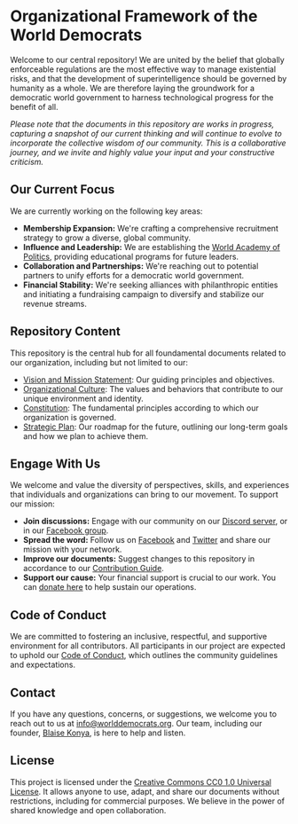 # Organizational Framework of the World Democrats

Welcome to our central repository! We are united by the belief that globally enforceable regulations are the most effective way to manage existential risks, and that the development of superintelligence should be governed by humanity as a whole. We are therefore laying the groundwork for a democratic world government to harness technological progress for the benefit of all.

*Please note that the documents in this repository are works in progress, capturing a snapshot of our current thinking and will continue to evolve to incorporate the collective wisdom of our community. This is a collaborative journey, and we invite and highly value your input and your constructive criticism.*

## Our Current Focus

We are currently working on the following key areas:

- **Membership Expansion:** We're crafting a comprehensive recruitment strategy to grow a diverse, global community.
- **Influence and Leadership:** We are establishing the [World Academy of Politics](https://github.com/worlddemocrats/academy), providing educational programs for future leaders.
- **Collaboration and Partnerships:** We're reaching out to potential partners to unify efforts for a democratic world government.
- **Financial Stability:** We're seeking alliances with philanthropic entities and initiating a fundraising campaign to diversify and stabilize our revenue streams.

## Repository Content
This repository is the central hub for all foundamental documents related to our organization, including but not limited to our:

- [Vision and Mission Statement](https://github.com/worlddemocrats/federation/blob/main/VISION_AND_MISSION.md): Our guiding principles and objectives.
- [Organizational Culture](https://github.com/worlddemocrats/federation/blob/main/ORGANIZATIONAL_CULTURE.md): The values and behaviors that contribute to our unique environment and identity.
- [Constitution](https://github.com/worlddemocrats/federation/blob/main/CONSTITUTION.md): The fundamental principles according to which our organization is governed.
- [Strategic Plan](https://github.com/worlddemocrats/federation/blob/main/STRATEGIC_PLAN.md): Our roadmap for the future, outlining our long-term goals and how we plan to achieve them.

## Engage With Us

We welcome and value the diversity of perspectives, skills, and experiences that individuals and organizations can bring to our movement. To support our mission:

- **Join discussions:** Engage with our community on our [Discord server](https://discord.gg/KhuwtTPnXa), or in our [Facebook group](https://www.facebook.com/groups/worlddemocrats).
- **Spread the word:** Follow us on [Facebook](https://facebook.com/worlddemocratsorg) and [Twitter](https://twitter.com/world_democrats) and share our mission with your network.
- **Improve our documents:** Suggest changes to this repository in accordance to our [Contribution Guide](CONTRIBUTING.md).
- **Support our cause:** Your financial support is crucial to our work. You can [donate here](https://app.aragon.org/#/daos/polygon/0xb093c5d31bd3d5d2d5019f68e6f5539888ac18c3/finance) to help sustain our operations.

## Code of Conduct

We are committed to fostering an inclusive, respectful, and supportive environment for all contributors. All participants in our project are expected to uphold our [Code of Conduct](https://github.com/worlddemocrats/federation/blob/main/CODE_OF_CONDUCT.md), which outlines the community guidelines and expectations.

## Contact

If you have any questions, concerns, or suggestions, we welcome you to reach out to us at info@worlddemocrats.org. Our team, including our founder, [Blaise Konya](mailto:blaise.konya@worlddemocrats.org), is here to help and listen.

## License

This project is licensed under the [Creative Commons CC0 1.0 Universal License](https://github.com/worlddemocrats/federation/blob/main/LICENSE). It allows anyone to use, adapt, and share our documents without restrictions, including for commercial purposes. We believe in the power of shared knowledge and open collaboration.
